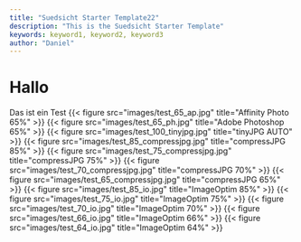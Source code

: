 ```yaml
---
title: "Suedsicht Starter Template22"
description: "This is the Suedsicht Starter Template"
keywords: keyword1, keyword2, keyword3
author: "Daniel"
---
```

# Hallo

Das ist ein Test
{{< figure src="images/test_65_ap.jpg" title="Affinity Photo 65%" >}}
{{< figure src="images/test_65_ph.jpg" title="Adobe Photoshop 65%" >}}
{{< figure src="images/test_100_tinyjpg.jpg" title="tinyJPG AUTO" >}}
{{< figure src="images/test_85_compressjpg.jpg" title="compressJPG 85%" >}}
{{< figure src="images/test_75_compressjpg.jpg" title="compressJPG 75%" >}}
{{< figure src="images/test_70_compressjpg.jpg" title="compressJPG 70%" >}}
{{< figure src="images/test_65_compressjpg.jpg" title="compressJPG 65%" >}}
{{< figure src="images/test_85_io.jpg" title="ImageOptim 85%" >}}
{{< figure src="images/test_75_io.jpg" title="ImageOptim 75%" >}}
{{< figure src="images/test_70_io.jpg" title="ImageOptim 70%" >}}
{{< figure src="images/test_66_io.jpg" title="ImageOptim 66%" >}}
{{< figure src="images/test_64_io.jpg" title="ImageOptim 64%" >}}
